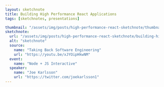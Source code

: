 ```yaml
---
layout: sketchnote
title: Building High Performance React Applications
tags: [sketchnotes, presentations]

thumbnail: "/assets/img/posts/high-performance-react-sketchnote/thumbnail-420x255.png"
sketchnote:
  url: "/assets/img/posts/high-performance-react-sketchnote/building-high-performance-react.png"
  alt: "sketchnote"
  source:
    name: "Taking Back Software Engineering"
    url: "https://youtu.be/xJYOipHkwNM"
  event:
    name: "Node + JS Interactive"
  speaker:
    name: "Joe Karlsson"
    url: "https://twitter.com/joekarlsson1"
---
```

